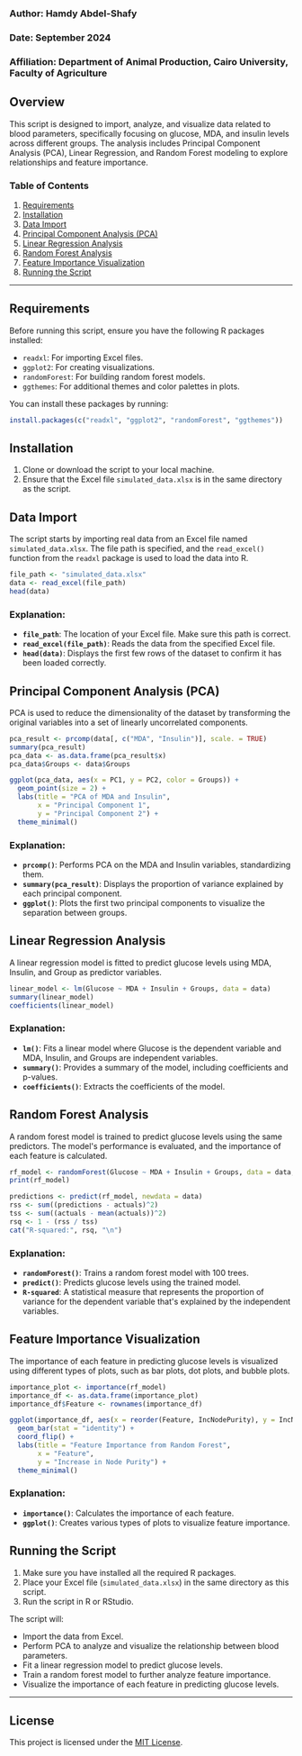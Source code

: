 ### Author: Hamdy Abdel-Shafy
### Date: September 2024
### Affiliation: Department of Animal Production, Cairo University, Faculty of Agriculture

## Overview

This script is designed to import, analyze, and visualize data related to blood parameters, specifically focusing on glucose, MDA, and insulin levels across different groups.
The analysis includes Principal Component Analysis (PCA), Linear Regression, and Random Forest modeling to explore relationships and feature importance.

### Table of Contents
1. [Requirements](#requirements)
2. [Installation](#installation)
3. [Data Import](#data-import)
4. [Principal Component Analysis (PCA)](#principal-component-analysis-pca)
5. [Linear Regression Analysis](#linear-regression-analysis)
6. [Random Forest Analysis](#random-forest-analysis)
7. [Feature Importance Visualization](#feature-importance-visualization)
8. [Running the Script](#running-the-script)

---

## Requirements

Before running this script, ensure you have the following R packages installed:

- `readxl`: For importing Excel files.
- `ggplot2`: For creating visualizations.
- `randomForest`: For building random forest models.
- `ggthemes`: For additional themes and color palettes in plots.

You can install these packages by running:

```r
install.packages(c("readxl", "ggplot2", "randomForest", "ggthemes"))
```

## Installation

1. Clone or download the script to your local machine.
2. Ensure that the Excel file `simulated_data.xlsx` is in the same directory as the script.

## Data Import

The script starts by importing real data from an Excel file named `simulated_data.xlsx`. The file path is specified, and the `read_excel()` function from the `readxl` package is used to load the data into R.

```r
file_path <- "simulated_data.xlsx"
data <- read_excel(file_path)
head(data)
```

### Explanation:
- **`file_path`**: The location of your Excel file. Make sure this path is correct.
- **`read_excel(file_path)`**: Reads the data from the specified Excel file.
- **`head(data)`**: Displays the first few rows of the dataset to confirm it has been loaded correctly.

## Principal Component Analysis (PCA)

PCA is used to reduce the dimensionality of the dataset by transforming the original variables into a set of linearly uncorrelated components.

```r
pca_result <- prcomp(data[, c("MDA", "Insulin")], scale. = TRUE)
summary(pca_result)
pca_data <- as.data.frame(pca_result$x)
pca_data$Groups <- data$Groups

ggplot(pca_data, aes(x = PC1, y = PC2, color = Groups)) +
  geom_point(size = 2) +
  labs(title = "PCA of MDA and Insulin",
       x = "Principal Component 1",
       y = "Principal Component 2") +
  theme_minimal()
```

### Explanation:
- **`prcomp()`**: Performs PCA on the MDA and Insulin variables, standardizing them.
- **`summary(pca_result)`**: Displays the proportion of variance explained by each principal component.
- **`ggplot()`**: Plots the first two principal components to visualize the separation between groups.

## Linear Regression Analysis

A linear regression model is fitted to predict glucose levels using MDA, Insulin, and Group as predictor variables.

```r
linear_model <- lm(Glucose ~ MDA + Insulin + Groups, data = data)
summary(linear_model)
coefficients(linear_model)
```

### Explanation:
- **`lm()`**: Fits a linear model where Glucose is the dependent variable and MDA, Insulin, and Groups are independent variables.
- **`summary()`**: Provides a summary of the model, including coefficients and p-values.
- **`coefficients()`**: Extracts the coefficients of the model.

## Random Forest Analysis

A random forest model is trained to predict glucose levels using the same predictors. The model's performance is evaluated, and the importance of each feature is calculated.

```r
rf_model <- randomForest(Glucose ~ MDA + Insulin + Groups, data = data, ntree = 100)
print(rf_model)

predictions <- predict(rf_model, newdata = data)
rss <- sum((predictions - actuals)^2)
tss <- sum((actuals - mean(actuals))^2)
rsq <- 1 - (rss / tss)
cat("R-squared:", rsq, "\n")
```

### Explanation:
- **`randomForest()`**: Trains a random forest model with 100 trees.
- **`predict()`**: Predicts glucose levels using the trained model.
- **`R-squared`**: A statistical measure that represents the proportion of variance for the dependent variable that's explained by the independent variables.

## Feature Importance Visualization

The importance of each feature in predicting glucose levels is visualized using different types of plots, such as bar plots, dot plots, and bubble plots.

```r
importance_plot <- importance(rf_model)
importance_df <- as.data.frame(importance_plot)
importance_df$Feature <- rownames(importance_df)

ggplot(importance_df, aes(x = reorder(Feature, IncNodePurity), y = IncNodePurity)) +
  geom_bar(stat = "identity") +
  coord_flip() +
  labs(title = "Feature Importance from Random Forest",
       x = "Feature",
       y = "Increase in Node Purity") +
  theme_minimal()
```

### Explanation:
- **`importance()`**: Calculates the importance of each feature.
- **`ggplot()`**: Creates various types of plots to visualize feature importance.

## Running the Script

1. Make sure you have installed all the required R packages.
2. Place your Excel file (`simulated_data.xlsx`) in the same directory as this script.
3. Run the script in R or RStudio.

The script will:
- Import the data from Excel.
- Perform PCA to analyze and visualize the relationship between blood parameters.
- Fit a linear regression model to predict glucose levels.
- Train a random forest model to further analyze feature importance.
- Visualize the importance of each feature in predicting glucose levels.

---

## License

This project is licensed under the [MIT License](LICENSE).

